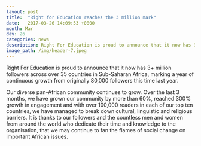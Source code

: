 ```yaml
---
layout: post
title:  "Right for Education reaches the 3 million mark"
date:   2017-03-26 14:09:53 +0800
month: Mar
day: 26
categories: news
description: Right For Education is proud to announce that it now has 3+ million followers across over 35 countries in Sub-Saharan Africa, marking a year of continuous growth from originally 80,000 followers this time last year.
image_path: /img/header-7.jpeg
---
```

Right For Education is proud to announce that it now has 3+ million followers across over 35 countries in Sub-Saharan Africa, marking a year of continuous growth from originally 80,000 followers this time last year.

Our diverse pan-African community continues to grow. Over the last 3 months, we have grown our community by more than 60%, reached 300% growth in engagement and with over 100,000 readers in each of our top ten countries, we have managed to break down cultural, linguistic and religious barriers. It is thanks to our followers and the countless men and women from around the world who dedicate their time and knowledge to the organisation, that we may continue to fan the flames of social change on important African issues.
